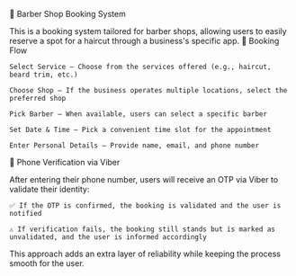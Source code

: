 💈 Barber Shop Booking System

This is a booking system tailored for barber shops, allowing users to easily reserve a spot for a haircut through a business's specific app.
🧾 Booking Flow

    Select Service – Choose from the services offered (e.g., haircut, beard trim, etc.)

    Choose Shop – If the business operates multiple locations, select the preferred shop

    Pick Barber – When available, users can select a specific barber

    Set Date & Time – Pick a convenient time slot for the appointment

    Enter Personal Details – Provide name, email, and phone number

🔐 Phone Verification via Viber

After entering their phone number, users will receive an OTP via Viber to validate their identity:

    ✅ If the OTP is confirmed, the booking is validated and the user is notified

    ⚠️ If verification fails, the booking still stands but is marked as unvalidated, and the user is informed accordingly

This approach adds an extra layer of reliability while keeping the process smooth for the user.
